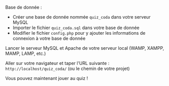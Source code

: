 Base de donnée :
- Créer une base de donnée nommée `quiz_coda` dans votre serveur MySQL
- Importer le fichier `quiz_coda.sql` dans votre base de donnée
- Modifier le fichier `config.php` pour y ajouter les informations de connexion à votre base de donnée

Lancer le serveur MySQL et Apache de votre serveur local (WAMP, XAMPP, MAMP, LAMP, etc.)

Aller sur votre navigateur et taper l'URL suivante : `http://localhost/quiz_coda/` (ou le chemin de votre projet)

Vous pouvez maintenant jouer au quiz !
